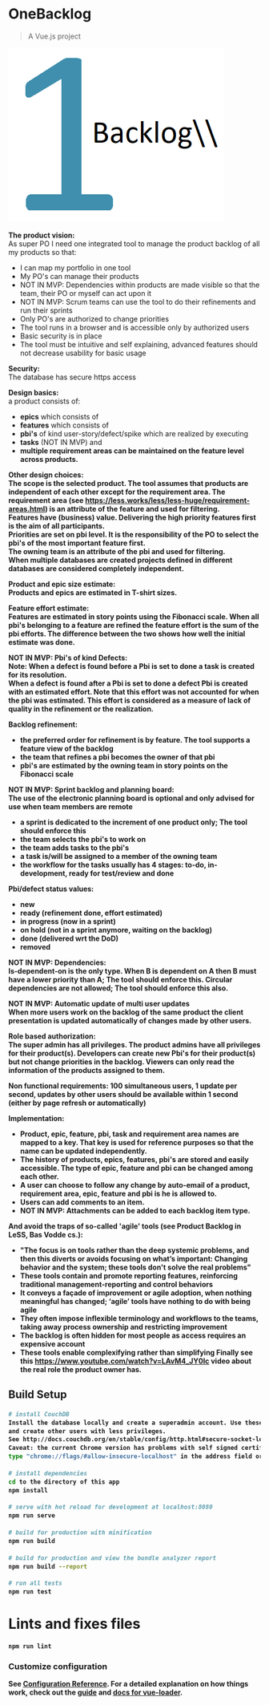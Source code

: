 # OneBacklog

> A Vue.js project

![img](https://github.com/ErikVerheul/OneBacklog/blob/master/src/assets/logo.png)

<b>The product vision:</b><br />
As super PO I need one integrated tool to manage the product backlog of all my products so that:
- I can map my portfolio in one tool
- My PO's can manage their products
- NOT IN MVP: Dependencies within products are made visible so that the team, their PO or myself can act upon it
- NOT IN MVP: Scrum teams can use the tool to do their refinements and run their sprints
- Only PO's are authorized to change priorities
- The tool runs in a browser and is accessible only by authorized users
- Basic security is in place
- The tool must be intuitive and self explaining, advanced features should not decrease usability for basic usage

<b>Security:</b><br />
The database has secure https access

<b>Design basics:</b><br />
a product consists of:
- <b>epics</b> which consists of
- <b>features</b> which consists of
- <b>pbi's</b> of kind user-story/defect/spike which are realized by executing
- <b>tasks</b> (NOT IN MVP) and
- <b>multiple requirement areas can be maintained on the feature level across products.

<b>Other design choices:</b><br />
The scope is the selected product. The tool assumes that products are independent of each other except for the requirement area. The requirement area (see https://less.works/less/less-huge/requirement-areas.html) is an attribute of the feature and used for filtering.<br />
Features have (business) value. Delivering the high priority features first is the aim of all participants.<br />
Priorities are set on pbi level. It is the responsibility of the PO to select the pbi's of the most important feature first.<br />
The owning team is an attribute of the pbi and used for filtering.<br />
When multiple databases are created projects defined in different databases are considered completely independent.<br />

<b>Product and epic size estimate:</b><br />
Products and epics are estimated in T-shirt sizes.

<b>Feature effort estimate:</b><br />
Features are estimated in story points using the Fibonacci scale. When all pbi's belonging to a feature are refined the feature effort is the sum of the pbi efforts. The difference between the two shows how well the initial estimate was done.

NOT IN MVP: <b>Pbi's of kind Defects:</b><br />
Note: When a defect is found before a Pbi is set to done a task is created for its resolution.<br />
When a defect is found after a Pbi is set to done a defect Pbi is created with an estimated effort. Note that this effort was not accounted for when the pbi was estimated. This effort is considered as a measure of lack of quality in the refinement or the realization.

<b>Backlog refinement:</b>
- the preferred order for refinement is by feature. The tool supports a feature view of the backlog
- the team that refines a pbi becomes the owner of that pbi
- pbi's are estimated by the owning team in story points on the Fibonacci scale

NOT IN MVP: <b>Sprint backlog and planning board:</b><br />
The use of the electronic planning board is optional and only advised for use when team members are remote
- a sprint is dedicated to the increment of one product only; The tool should enforce this
- the team selects the pbi's to work on
- the team adds tasks to the pbi's
- a task is/will be assigned to a member of the owning team
- the workflow for the tasks usually has 4 stages: to-do, in-development, ready for test/review and done

<b>Pbi/defect status values:</b>
- <b>new</b>
- <b>ready</b> (refinement done, effort estimated)
- <b>in progress</b> (now in a sprint)
- <b>on hold</b> (not in a sprint anymore, waiting on the backlog)
- <b>done</b> (delivered wrt the DoD)
- <b>removed</b>

NOT IN MVP: <b>Dependencies:</b><br />
Is-dependent-on is the only type. When B is dependent on A then B must have a lower priority than A; The tool should enforce this.
Circular dependencies are not allowed; The tool should enforce this also.

NOT IN MVP: <b>Automatic update of multi user updates</b><br />
When more users work on the backlog of the same product the client presentation is updated automatically of changes made by other users.

<b>Role based authorization:</b><br />
The super admin has all privileges. The product admins have all privileges for their product(s).
Developers can create new Pbi's for their product(s) but not change priorities in the backlog.
Viewers can only read the information of the products assigned to them.

<b>Non functional requirements:</b>
100 simultaneous users, 1 update per second, updates by other users should be available within 1 second (either by page refresh or automatically)

<b>Implementation:</b>
- Product, epic, feature, pbi, task and requirement area names are mapped to a key. That key is used for reference purposes so that the name can be updated independently.
- The history of products, epics, features, pbi's are stored and easily accessible. The type of epic, feature and pbi can be changed among each other.
- A user can choose to follow any change by auto-email of a product, requirement area, epic, feature and pbi is he is allowed to.
- Users can add comments to an item.
- NOT IN MVP: Attachments can be added to each backlog item type.

<b>And avoid the traps of so-called 'agile' tools (see Product Backlog in LeSS, Bas Vodde cs.):</b><br />

- "The focus is on tools rather than the deep systemic problems, and then this diverts or avoids focusing on what’s important: Changing behavior and the system; these tools don't solve the real problems"
- These tools contain and promote reporting features, reinforcing traditional management-reporting and control behaviors
- It conveys a façade of improvement or agile adoption, when nothing meaningful has changed; ‘agile’ tools have nothing to do with being agile
- They often impose inflexible terminology and workflows to the teams, taking away process ownership and restricting improvement
- The backlog is often hidden for most people as access requires an expensive account
- These tools enable complexifying rather than simplifying
Finally see this https://www.youtube.com/watch?v=LAvM4_JY0Ic video about the real role the product owner has.

## Build Setup

``` bash
# install CouchDB
Install the database locally and create a superadmin account. Use these credentials to start this app
and create other users with less privileges.
See http://docs.couchdb.org/en/stable/config/http.html#secure-socket-level-options to install SSL
Caveat: the current Chrome version has problems with self signed certificates,
type "chrome://flags/#allow-insecure-localhost" in the address field or use Firefox instead.

# install dependencies
cd to the directory of this app
npm install

# serve with hot reload for development at localhost:8080
npm run serve

# build for production with minification
npm run build

# build for production and view the bundle analyzer report
npm run build --report

# run all tests
npm run test
```
# Lints and fixes files
```
npm run lint
```

### Customize configuration
See [Configuration Reference](https://cli.vuejs.org/config/).
For a detailed explanation on how things work, check out the [guide](http://vuejs-templates.github.io/webpack/) and [docs for vue-loader](http://vuejs.github.io/vue-loader).

